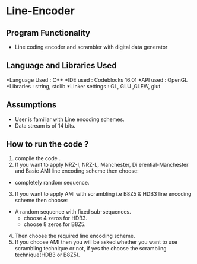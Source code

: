 # Line-Encoder

## Program Functionality
* Line coding encoder and scrambler with digital data generator

## Language and Libraries Used
*Language Used : C++
*IDE used : Codeblocks 16.01
*API used : OpenGL
*Libraries : string, stdlib
*Linker settings : GL, GLU ,GLEW, glut

## Assumptions
* User is familiar with Line encoding schemes.
* Data stream is of 14 bits.

## How to run the code ?
1. compile the code .
1. If you want to apply NRZ-I, NRZ-L, Manchester, Di erential-Manchester
and Basic AMI line encoding scheme then choose:
  * completely random sequence.
3. If you want to apply AMI with scrambling i.e B8Z5 & HDB3 line
encoding scheme then choose:
  * A random sequence with fixed sub-sequences.
    * choose 4 zeros for HDB3.
    * choose 8 zeros for B8Z5.
4. Then choose the required line encoding scheme.
5. If you choose AMI then you will be asked whether you want to use
scrambling technique or not, if yes the choose the scrambling technique(HDB3
or B8Z5).
